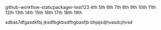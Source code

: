 github-workflow-staticpackager-test123     4th 5th 6th  7th 8th 9th 10th 11th 12th   13th  14th 15th 16th 17th 18th 19th


sdbas7dfgasdkfbj jksdfbgkbsdfhgbasfjb
bhjajsdjhvasdcjhvsd
